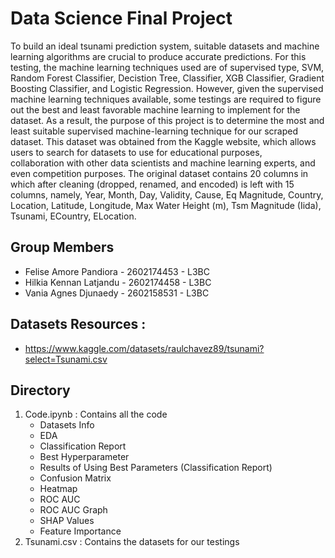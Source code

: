 # Data Science Final Project
To build an ideal tsunami prediction system, suitable datasets and machine learning algorithms are crucial to produce accurate predictions. For this testing, the machine learning techniques used are of supervised type, SVM, Random Forest Classifier, Decistion Tree, Classifier, XGB Classifier, Gradient Boosting Classifier, and Logistic Regression. However, given the supervised machine learning techniques available, some testings are required to figure out the best and least favorable machine learning to implement for the dataset. As a result, the purpose of this project is to determine the most and least suitable supervised machine-learning technique for our scraped dataset. This dataset was obtained from the Kaggle website, which allows users to search for datasets to use for educational purposes, collaboration with other data scientists and machine learning experts, and even competition purposes. The original dataset contains 20 columns in which after cleaning (dropped, renamed, and encoded) is left with 15 columns, namely, Year, Month, Day, Validity, Cause, Eq Magnitude, Country, Location, Latitude, Longitude, Max Water Height (m), Tsm Magnitude (Iida), Tsunami, ECountry, ELocation.

## Group Members
+ Felise Amore Pandiora - 2602174453 - L3BC
+ Hilkia Kennan Latjandu - 2602174458 - L3BC
+ Vania Agnes Djunaedy - 2602158531 - L3BC

## Datasets Resources : 
+ https://www.kaggle.com/datasets/raulchavez89/tsunami?select=Tsunami.csv

## Directory
1. Code.ipynb : Contains all the code
   - Datasets Info
   - EDA
   - Classification Report
   - Best Hyperparameter
   - Results of Using Best Parameters (Classification Report)
   - Confusion Matrix
   - Heatmap
   - ROC AUC
   - ROC AUC Graph
   - SHAP Values
   - Feature Importance
2. Tsunami.csv : Contains the datasets for our testings
